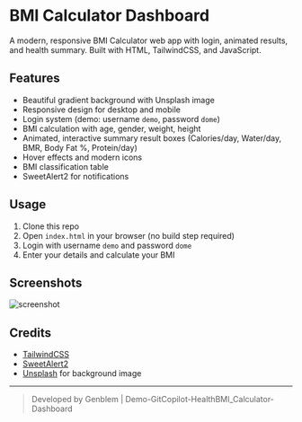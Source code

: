 # BMI Calculator Dashboard

A modern, responsive BMI Calculator web app with login, animated results, and health summary. Built with HTML, TailwindCSS, and JavaScript.

## Features

- Beautiful gradient background with Unsplash image
- Responsive design for desktop and mobile
- Login system (demo: username `demo`, password `dome`)
- BMI calculation with age, gender, weight, height
- Animated, interactive summary result boxes (Calories/day, Water/day, BMR, Body Fat %, Protein/day)
- Hover effects and modern icons
- BMI classification table
- SweetAlert2 for notifications

## Usage

1. Clone this repo
2. Open `index.html` in your browser (no build step required)
3. Login with username `demo` and password `dome`
4. Enter your details and calculate your BMI

## Screenshots

![screenshot](https://user-images.githubusercontent.com/your-screenshot-link.png)

## Credits

- [TailwindCSS](https://tailwindcss.com/)
- [SweetAlert2](https://sweetalert2.github.io/)
- [Unsplash](https://unsplash.com/) for background image

---

> Developed by Genblem | Demo-GitCopilot-HealthBMI_Calculator-Dashboard